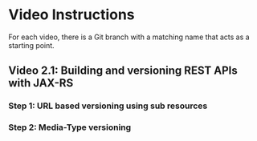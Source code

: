 # Video Instructions

For each video, there is a Git branch with a matching name that acts as a
starting point.

## Video 2.1: Building and versioning REST APIs with JAX-RS

### Step 1: URL based versioning using sub resources


### Step 2: Media-Type versioning

